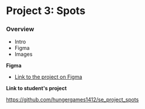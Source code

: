 # Project 3: Spots

### Overview

- Intro
- Figma
- Images

**Figma**

- [Link to the project on Figma](https://www.figma.com/file/BBNm2bC3lj8QQMHlnqRsga/Sprint-3-Project-%E2%80%94-Spots?type=design&node-id=2%3A60&mode=design&t=afgNFybdorZO6cQo-1)

**Link to student's project**

https://github.com/hungergames1412/se_project_spots
